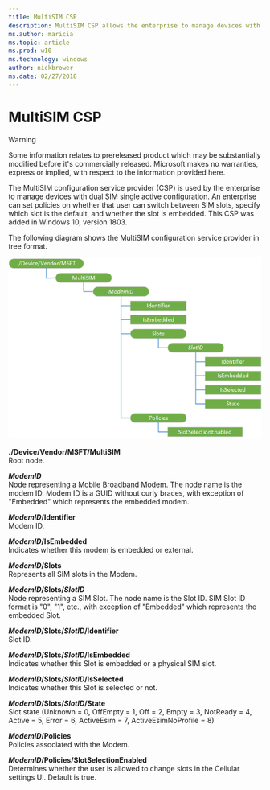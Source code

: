 ```yaml
---
title: MultiSIM CSP
description: MultiSIM CSP allows the enterprise to manage devices with dual SIM single active configuration.
ms.author: maricia
ms.topic: article
ms.prod: w10
ms.technology: windows
author: nickbrower
ms.date: 02/27/2018
---
```


# MultiSIM CSP 

> [!WARNING]
> Some information relates to prereleased product which may be substantially modified before it's commercially released. Microsoft makes no warranties, express or implied, with respect to the information provided here.

The MultiSIM configuration service provider (CSP) is used by the enterprise to manage devices with dual SIM single active configuration. An enterprise can set policies on whether that user can switch between SIM slots, specify which slot is the default, and whether the slot is embedded. This CSP was added in Windows 10, version 1803.


The following diagram shows the MultiSIM configuration service provider in tree format.

![MultiSIM CSP diagram](images/provisioning-csp-multisim.png) 

<a href="" id="multisim"></a>**./Device/Vendor/MSFT/MultiSIM**  
Root node.

<a href="" id="tbd"></a>**_ModemID_**  
Node representing a Mobile Broadband Modem. The node name is the modem ID. Modem ID is a GUID without curly braces, with exception of "Embedded" which represents the embedded modem.

<a href="" id="modemid"></a>**_ModemID_/Identifier**  
Modem ID.

<a href="" id="tbd"></a>**_ModemID_/IsEmbedded**  
Indicates whether this modem is embedded or external.

<a href="" id="tbd"></a>**_ModemID_/Slots**  
Represents all SIM slots in the Modem.

<a href="" id="tbd"></a>**_ModemID_/Slots/_SlotID_**  
Node representing a SIM Slot. The node name is the Slot ID. SIM Slot ID format is "0", "1", etc., with exception of "Embedded" which represents the embedded Slot.

<a href="" id="tbd"></a>**_ModemID_/Slots/_SlotID_/Identifier**  
Slot ID.

<a href="" id="tbd"></a>**_ModemID_/Slots/_SlotID_/IsEmbedded**  
Indicates whether this Slot is embedded or a physical SIM slot.

<a href="" id="tbd"></a>**_ModemID_/Slots/_SlotID_/IsSelected**  
Indicates whether this Slot is selected or not.

<a href="" id="tbd"></a>**_ModemID_/Slots/_SlotID_/State**  
Slot state (Unknown = 0, OffEmpty = 1, Off = 2, Empty = 3, NotReady = 4, Active = 5, Error = 6, ActiveEsim = 7, ActiveEsimNoProfile = 8)

<a href="" id="tbd"></a>**_ModemID_/Policies**  
Policies associated with the Modem.

<a href="" id="tbd"></a>**_ModemID_/Policies/SlotSelectionEnabled**  
Determines whether the user is allowed to change slots in the Cellular settings UI. Default is true.